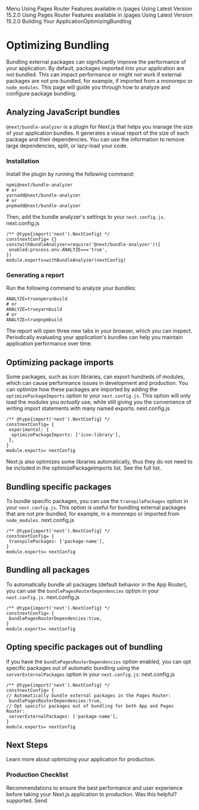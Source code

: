 Menu
Using Pages Router
Features available in /pages
Using Latest Version
15.2.0
Using Pages Router
Features available in /pages
Using Latest Version
15.2.0
Building Your ApplicationOptimizingBundling
# Optimizing Bundling
Bundling external packages can significantly improve the performance of your application. By default, packages imported into your application are not bundled. This can impact performance or might not work if external packages are not pre-bundled, for example, if imported from a monorepo or `node_modules`. This page will guide you through how to analyze and configure package bundling.
## Analyzing JavaScript bundles
`@next/bundle-analyzer` is a plugin for Next.js that helps you manage the size of your application bundles. It generates a visual report of the size of each package and their dependencies. You can use the information to remove large dependencies, split, or lazy-load your code.
### Installation
Install the plugin by running the following command:
```
npmi@next/bundle-analyzer
# or
yarnadd@next/bundle-analyzer
# or
pnpmadd@next/bundle-analyzer
```

Then, add the bundle analyzer's settings to your `next.config.js`.
next.config.js
```
/** @type{import('next').NextConfig} */
constnextConfig= {}
constwithBundleAnalyzer=require('@next/bundle-analyzer')({
 enabled:process.env.ANALYZE==='true',
})
module.exports=withBundleAnalyzer(nextConfig)
```

### Generating a report
Run the following command to analyze your bundles:
```
ANALYZE=truenpmrunbuild
# or
ANALYZE=trueyarnbuild
# or
ANALYZE=truepnpmbuild
```

The report will open three new tabs in your browser, which you can inspect. Periodically evaluating your application's bundles can help you maintain application performance over time.
## Optimizing package imports
Some packages, such as icon libraries, can export hundreds of modules, which can cause performance issues in development and production.
You can optimize how these packages are imported by adding the `optimizePackageImports` option to your `next.config.js`. This option will only load the modules you _actually_ use, while still giving you the convenience of writing import statements with many named exports.
next.config.js
```
/** @type{import('next').NextConfig} */
constnextConfig= {
 experimental: {
  optimizePackageImports: ['icon-library'],
 },
}
module.exports= nextConfig
```

Next.js also optimizes some libraries automatically, thus they do not need to be included in the optimizePackageImports list. See the full list.
## Bundling specific packages
To bundle specific packages, you can use the `transpilePackages` option in your `next.config.js`. This option is useful for bundling external packages that are not pre-bundled, for example, in a monorepo or imported from `node_modules`.
next.config.js
```
/** @type{import('next').NextConfig} */
constnextConfig= {
 transpilePackages: ['package-name'],
}
module.exports= nextConfig
```

## Bundling all packages
To automatically bundle all packages (default behavior in the App Router), you can use the `bundlePagesRouterDependencies` option in your `next.config.js`.
next.config.js
```
/** @type{import('next').NextConfig} */
constnextConfig= {
 bundlePagesRouterDependencies:true,
}
module.exports= nextConfig
```

## Opting specific packages out of bundling
If you have the `bundlePagesRouterDependencies` option enabled, you can opt specific packages out of automatic bundling using the `serverExternalPackages` option in your `next.config.js`:
next.config.js
```
/** @type{import('next').NextConfig} */
constnextConfig= {
// Automatically bundle external packages in the Pages Router:
 bundlePagesRouterDependencies:true,
// Opt specific packages out of bundling for both App and Pages Router:
 serverExternalPackages: ['package-name'],
}
module.exports= nextConfig
```

## Next Steps
Learn more about optimizing your application for production.
### Production Checklist
Recommendations to ensure the best performance and user experience before taking your Next.js application to production.
Was this helpful?
supported.
Send
